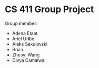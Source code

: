 # CS 411 Group Project

Group member:
- Adena Etaat
- Ariel Uribe
- Aleks Sekulovski
- Brian
- Zhuoyi Wang
- Divya Damalwa

